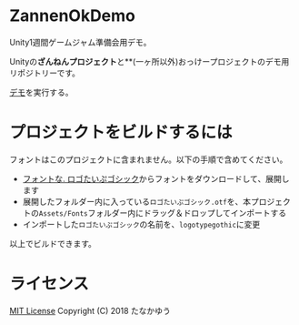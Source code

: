 # ZannenOkDemo
Unity1週間ゲームジャム準備会用デモ。

Unityの**ざんねんプロジェクト**と**(一ヶ所以外)おっけープロジェクトのデモ用リポジトリーです。

[デモ](https://am1tanaka.github.io/ZannenOkDemo/Demo/)を実行する。

# プロジェクトをビルドするには
フォントはこのプロジェクトに含まれません。以下の手順で含めてください。

- [フォントな. ロゴたいぷゴシック](http://www.fontna.com/blog/1226/)からフォントをダウンロードして、展開します
- 展開したフォルダー内に入っている`ロゴたいぷゴシック.otf`を、本プロジェクトの`Assets/Fonts`フォルダー内にドラッグ＆ドロップしてインポートする
- インポートした`ロゴたいぷゴシック`の名前を、`logotypegothic`に変更


以上でビルドできます。

# ライセンス
[MIT License](LICENSE)
Copyright (C) 2018 たなかゆう
